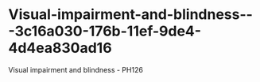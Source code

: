 # Visual-impairment-and-blindness---3c16a030-176b-11ef-9de4-4d4ea830ad16
Visual impairment and blindness - PH126
